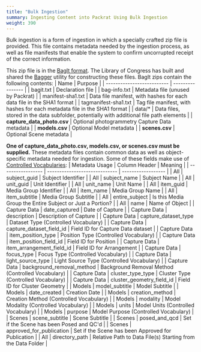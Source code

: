 ```yaml
---
title: "Bulk Ingestion"
summary: Ingesting Content into Packrat Using Bulk Ingestion
weight: 390
---
```


Bulk ingestion is a form of ingestion in which a specially crafted zip file is provided. This file contains metadata needed by the ingestion process, as well as file manifests that enable the system to confirm uncorrupted receipt of the correct information.

This zip file is in the [BagIt format](https://datatracker.ietf.org/doc/html/rfc8493). The Library of Congress has built and shared the [Bagger](https://github.com/LibraryOfCongress/bagger) utility for constructing these files. BagIt zips contain the following contents:
|            Name            |      Purpose     |
| -------------------------- | ---------------- |
| bagit.txt                  | Declaration file |
| bag-info.txt               | Metadata file (unused by Packrat) |
| manifest-sha1.txt          | Data file manifest, with hashes for each data file in the SHA1 format |
| tagmanifest-sha1.txt       | Tag file manifest, with hashes for each metadata file in the SHA1 format |
| data/*                     | Data files, stored in the data subfolder, potentially with additional file path elements |
| **capture_data_photo.csv** | Optional photogrammetry Capture Data metadata |
| **models.csv**             | Optional Model metadata |
| **scenes.csv**             | Optional Scene metadata |

**One of capture_data_photo.csv, models.csv, or scenes.csv must be supplied.** These metadata files contain common data as well as object-specific metadata needed for ingestion. Some of these fields make use of [Controlled Vocabularies](../vocabulary):
|   Metadata Usage  |          Column Header        |       Meaning      |
| ----------------- | ----------------------------- | ------------------ |
| All               | subject_guid                  | Subject Identifier |
| All               | subject_name                  | Subject Name |
| All               | unit_guid                     | Unit Identifier |
| All               | unit_name                     | Unit Name |
| All               | item_guid                     | Media Group Identifier |
| All               | item_name                     | Media Group Name |
| All               | item_subtitle                 | Media Group Subtitle |
| All               | entire_subject                | Is this Media Group the Entire Subject or Just a Portion? |
| All               | name                          | Name of Object |
| Capture Data      | date_captured                 | Date of Capture |
| Capture Data      | description                   | Description of Capture |
| Capture Data      | capture_dataset_type          | Dataset Type (Controlled Vocabulary) |
| Capture Data      | capture_dataset_field_id      | Field ID for Capture Data dataset |
| Capture Data      | item_position_type            | Position Type (Controlled Vocabulary) |
| Capture Data      | item_position_field_id        | Field ID for Position |
| Capture Data      | item_arrangement_field_id     | Field ID for Arrangement |
| Capture Data      | focus_type                    | Focus Type (Controlled Vocabulary) |
| Capture Data      | light_source_type             | Light Source Type (Controlled Vocabulary) |
| Capture Data      | background_removal_method     | Background Removal Method (Controlled Vocabulary) |
| Capture Data      | cluster_type_type             | Cluster Type (Controlled Vocabulary) |
| Capture Data      | cluster_geometry_field_id     | Field ID for Cluster Geometry |
| Models            | model_subtitle                | Model Subtitle |
| Models            | date_created                  | Creation Date |
| Models            | creation_method               | Creation Method (Controlled Vocabulary) |
| Models            | modality                      | Model Modality (Controlled Vocabulary) |
| Models            | units                         | Model Units (Controlled Vocabulary) |
| Models            | purpose                       | Model Purpose (Controlled Vocabulary) |
| Scenes            | scene_subtitle                | Scene Subtitle |
| Scenes            | posed_and_qcd                 | Set if the Scene has been Posed and QC'd |
| Scenes            | approved_for_publication      | Set if the Scene has been Approved for Publication |
| All               | directory_path                | Relative Path to Data File(s) Starting from the Data Folder |
